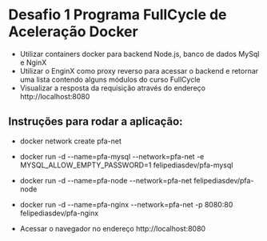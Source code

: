 # Desafio 1 Programa FullCycle de Aceleração Docker

* Utilizar containers docker para backend Node.js, banco de dados MySql e NginX
* Utilizar o EnginX como proxy reverso para acessar o backend e retornar uma lista
  contendo alguns módulos do curso FullCycle
* Visualizar a resposta da requisição através do endereço http://localhost:8080

## Instruções para rodar a aplicação:

* docker network create pfa-net

* docker run -d --name=pfa-mysql --network=pfa-net -e  MYSQL_ALLOW_EMPTY_PASSWORD=1 felipediasdev/pfa-mysql

* docker run -d --name=pfa-node --network=pfa-net felipediasdev/pfa-node

* docker run -d --name=pfa-nginx --network=pfa-net -p 8080:80 felipediasdev/pfa-nginx

* Acessar o navegador no endereço http://localhost:8080
